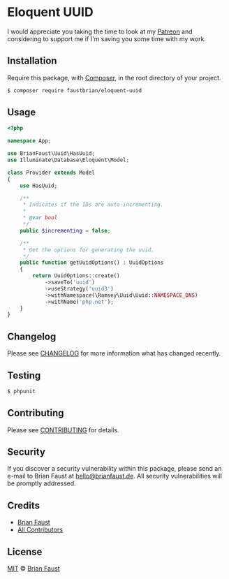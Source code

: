 # Eloquent UUID

I would appreciate you taking the time to look at my [Patreon](https://www.patreon.com/faustbrian) and considering to support me if I'm saving you some time with my work.

## Installation

Require this package, with [Composer](https://getcomposer.org/), in the root directory of your project.

``` bash
$ composer require faustbrian/eloquent-uuid
```

## Usage

``` php
<?php

namespace App;

use BrianFaust\Uuid\HasUuid;
use Illuminate\Database\Eloquent\Model;

class Provider extends Model
{
    use HasUuid;

    /**
     * Indicates if the IDs are auto-incrementing.
     *
     * @var bool
     */
    public $incrementing = false;

    /**
     * Get the options for generating the uuid.
     */
    public function getUuidOptions() : UuidOptions
    {
        return UuidOptions::create()
            ->saveTo('uuid')
            ->useStrategy('uuid3')
            ->withNamespace(\Ramsey\Uuid\Uuid::NAMESPACE_DNS)
            ->withName('php.net');
    }
}

```

## Changelog

Please see [CHANGELOG](CHANGELOG.md) for more information what has changed recently.

## Testing

``` bash
$ phpunit
```

## Contributing

Please see [CONTRIBUTING](CONTRIBUTING.md) for details.

## Security

If you discover a security vulnerability within this package, please send an e-mail to Brian Faust at hello@brianfaust.de. All security vulnerabilities will be promptly addressed.

## Credits

- [Brian Faust](https://github.com/faustbrian)
- [All Contributors](../../contributors)

## License

[MIT](LICENSE) © [Brian Faust](https://brianfaust.de)
